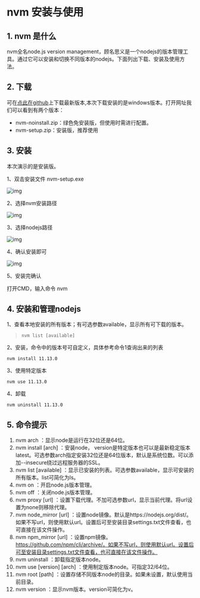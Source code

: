 # nvm 安装与使用

## 1. nvm 是什么

  nvm全名node.js version management，顾名思义是一个nodejs的版本管理工具。通过它可以安装和切换不同版本的nodejs。下面列出下载、安装及使用方法。 

## 2. 下载

  可在[点此在github](https://github.com/coreybutler/nvm-windows/releases)上下载最新版本,本次下载安装的是windows版本。打开网址我们可以看到有两个版本：

- nvm-noinstall.zip：绿色免安装版，但使用时需进行配置。
- nvm-setup.zip：安装版，推荐使用

## 3. 安装

 本次演示的是安装版。

  1、双击安装文件 nvm-setup.exe

 ![img](F:\myGIthub\TechnologyBlogNotes\docs\.vuepress\public\image\base\775046-20190411160657751-1529010875.png) 

  2、选择nvm安装路径 

 ![img](F:\myGIthub\TechnologyBlogNotes\docs\.vuepress\public\image\base\775046-20190411160816834-99504468.png) 

  3、选择nodejs路径 

 ![img](F:\myGIthub\TechnologyBlogNotes\docs\.vuepress\public\image\base\775046-20190411161045308-1947410693.png) 

  4、确认安装即可 

 ![img](F:\myGIthub\TechnologyBlogNotes\docs\.vuepress\public\image\base\775046-20190411171705646-891139870.png) 

5、安装完确认

  打开CMD，输入命令 nvm 

## 4. 安装和管理nodejs

 1、查看本地安装的所有版本；有可选参数available，显示所有可下载的版本。 

> ```
> nvm list [available]
> ```

  2、安装，命令中的版本号可自定义，具体参考命令1查询出来的列表 

```
nvm install 11.13.0
```

 3、使用特定版本

```
nvm use 11.13.0
```

  4、卸载

```
nvm uninstall 11.13.0
```

## 5. 命令提示

1. nvm arch ：显示node是运行在32位还是64位。
2. nvm install <version> [arch] ：安装node， version是特定版本也可以是最新稳定版本latest。可选参数arch指定安装32位还是64位版本，默认是系统位数。可以添加--insecure绕过远程服务器的SSL。
3. nvm list [available] ：显示已安装的列表。可选参数available，显示可安装的所有版本。list可简化为ls。
4. nvm on ：开启node.js版本管理。
5. nvm off ：关闭node.js版本管理。
6. nvm proxy [url] ：设置下载代理。不加可选参数url，显示当前代理。将url设置为none则移除代理。
7. nvm node_mirror [url] ：设置node镜像。默认是https://nodejs.org/dist/。如果不写url，则使用默认url。设置后可至安装目录settings.txt文件查看，也可直接在该文件操作。
8. nvm npm_mirror [url] ：设置npm镜像。https://github.com/npm/cli/archive/。如果不写url，则使用默认url。设置后可至安装目录settings.txt文件查看，也可直接在该文件操作。
9. nvm uninstall <version> ：卸载指定版本node。
10. nvm use [version] [arch] ：使用制定版本node。可指定32/64位。
11. nvm root [path] ：设置存储不同版本node的目录。如果未设置，默认使用当前目录。
12. nvm version ：显示nvm版本。version可简化为v。

